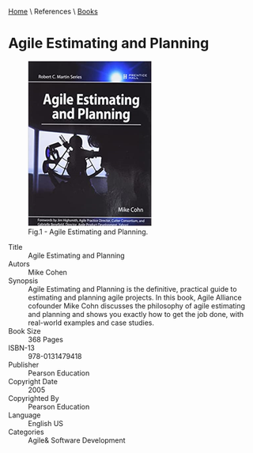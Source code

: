[Home](../../index.md) \ References \ [Books](list.md)

# Agile Estimating and Planning

<figure>
  <img src="Agile-Estimating-and-Planning.png" alt="Agile Estimating and Planning" style="width:250px">
  <figcaption>Fig.1 - Agile Estimating and Planning.</figcaption>
</figure>

<div itemscope="" itemtype="https://schema.org/Book">
   <meta itemprop="bookFormat" content="EBook/DAISY3"/>
   <meta itemprop="accessibilityFeature" content="largePrint/CSSEnabled"/>
   <meta itemprop="accessibilityFeature" content="highContrast/CSSEnabled"/>
   <meta itemprop="accessibilityFeature" content="resizeText/CSSEnabled"/>
   <meta itemprop="accessibilityFeature" content="displayTransformability"/>
   <meta itemprop="accessibilityFeature" content="longDescription"/>
   <meta itemprop="accessibilityFeature" content="alternativeText"/>
   <meta itemprop="accessibilityControl" content="fullKeyboardControl"/>
   <meta itemprop="accessibilityControl" content="fullMouseControl"/>
   <meta itemprop="accessibilityHazard" content="noFlashingHazard"/>
   <meta itemprop="accessibilityHazard" content="noMotionSimulationHazard"/>
   <meta itemprop="accessibilityHazard" content="noSoundHazard"/>
   <meta itemprop="accessibilityAPI" content="ARIA"/>

   <dl>
      <dt>Title</dt>
      <dd itemprop="name">Agile Estimating and Planning</dd>
	  <dt>Autors</dt>
	  <dd itemprop="author" itemtype="https://schema.org/Person" itemscope=""><span itemprop="name">Mike Cohen</span></dd>
      <dt>Synopsis</dt>
      <dd itemprop="description">Agile Estimating and Planning is the definitive, practical guide to estimating and planning agile projects. In this book, Agile Alliance cofounder Mike Cohn discusses the philosophy of agile estimating and planning and shows you exactly how to get the job done, with real-world examples and case studies.</dd>
      <dt>Book Size</dt>
      <dd><span itemprop="numberOfPages">368</span> Pages</dd>
      <dt>ISBN-13</dt>
      <dd itemprop="isbn">978-0131479418</dd>
      <dt>Publisher</dt>
      <dd itemprop="publisher" itemtype="https://schema.org/Organization" itemscope=""><span itemprop="name">Pearson Education</span></dd>
      <dt>Copyright Date</dt>
      <dd itemprop="copyrightYear">2005</dd>
      <dt>Copyrighted By</dt>
      <dd itemprop="copyrightHolder" itemtype="https://schema.org/Organization" itemscope=""><span itemprop="name">Pearson Education</span></dd>
      <dt>Language</dt>
      <dd><meta itemprop="inLanguage" content="en-US"/>English US</dd>
      <dt>Categories</dt>
      <dd><span itemprop="genre">Agile</span>& <span itemprop="genre">Software Development</span></dd>
   </dl>
</div>
